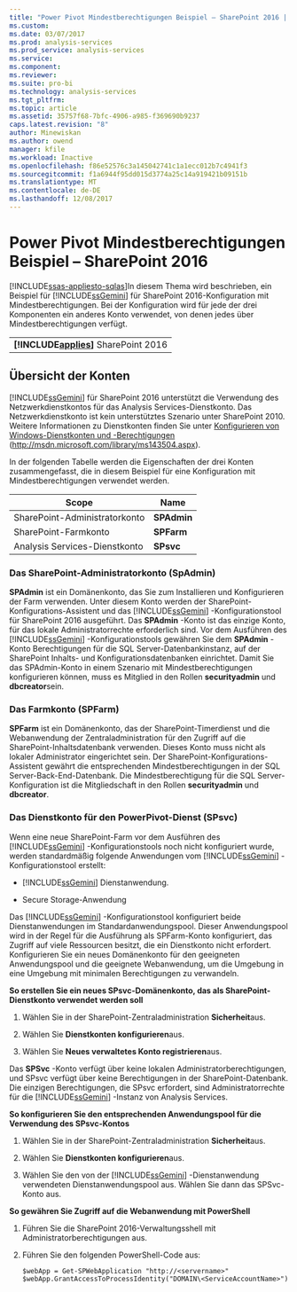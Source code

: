 ```yaml
---
title: "Power Pivot Mindestberechtigungen Beispiel – SharePoint 2016 | Microsoft Docs"
ms.custom: 
ms.date: 03/07/2017
ms.prod: analysis-services
ms.prod_service: analysis-services
ms.service: 
ms.component: 
ms.reviewer: 
ms.suite: pro-bi
ms.technology: analysis-services
ms.tgt_pltfrm: 
ms.topic: article
ms.assetid: 35757f68-7bfc-4906-a985-f369690b9237
caps.latest.revision: "8"
author: Minewiskan
ms.author: owend
manager: kfile
ms.workload: Inactive
ms.openlocfilehash: f86e52576c3a145042741c1a1ecc012b7c4941f3
ms.sourcegitcommit: f1a6944f95dd015d3774a25c14a919421b09151b
ms.translationtype: MT
ms.contentlocale: de-DE
ms.lasthandoff: 12/08/2017
---
```

# <a name="power-pivot-minimum-privilege-example---sharepoint-2016"></a>Power Pivot Mindestberechtigungen Beispiel – SharePoint 2016
[!INCLUDE[ssas-appliesto-sqlas](../../../includes/ssas-appliesto-sqlas.md)]In diesem Thema wird beschrieben, ein Beispiel für [!INCLUDE[ssGemini](../../../includes/ssgemini-md.md)] für SharePoint 2016-Konfiguration mit Mindestberechtigungen. Bei der Konfiguration wird für jede der drei Komponenten ein anderes Konto verwendet, von denen jedes über Mindestberechtigungen verfügt.  
  
||  
|-|  
|**[!INCLUDE[applies](../../../includes/applies-md.md)]**  SharePoint 2016|  
  
## <a name="summary-of-accounts"></a>Übersicht der Konten  
 [!INCLUDE[ssGemini](../../../includes/ssgemini-md.md)] für SharePoint 2016 unterstützt die Verwendung des Netzwerkdienstkontos für das Analysis Services-Dienstkonto. Das Netzwerkdienstkonto ist kein unterstütztes Szenario unter SharePoint 2010. Weitere Informationen zu Dienstkonten finden Sie unter [Konfigurieren von Windows-Dienstkonten und -Berechtigungen](http://msdn.microsoft.com/library/ms143504.aspx) (http://msdn.microsoft.com/library/ms143504.aspx).  
  
 In der folgenden Tabelle werden die Eigenschaften der drei Konten zusammengefasst, die in diesem Beispiel für eine Konfiguration mit Mindestberechtigungen verwendet werden.  
  
|Scope|Name|  
|-----------|----------|  
|SharePoint-Administratorkonto|**SPAdmin**|  
|SharePoint-Farmkonto|**SPFarm**|  
|Analysis Services-Dienstkonto|**SPsvc**|  
  
### <a name="the-sharepoint-administrator-account-spadmin"></a>Das SharePoint-Administratorkonto (SpAdmin)  
 **SPAdmin** ist ein Domänenkonto, das Sie zum Installieren und Konfigurieren der Farm verwenden. Unter diesem Konto werden der SharePoint-Konfigurations-Assistent und das [!INCLUDE[ssGemini](../../../includes/ssgemini-md.md)] -Konfigurationstool für SharePoint 2016 ausgeführt. Das **SPAdmin** -Konto ist das einzige Konto, für das lokale Administratorrechte erforderlich sind. Vor dem Ausführen des [!INCLUDE[ssGemini](../../../includes/ssgemini-md.md)] -Konfigurationstools gewähren Sie dem **SPAdmin** -Konto Berechtigungen für die SQL Server-Datenbankinstanz, auf der SharePoint Inhalts- und Konfigurationsdatenbanken einrichtet. Damit Sie das SPAdmin-Konto in einem Szenario mit Mindestberechtigungen konfigurieren können, muss es Mitglied in den Rollen **securityadmin** und **dbcreator**sein.  
  
### <a name="the-farm-account-spfarm"></a>Das Farmkonto (SPFarm)  
 **SPFarm** ist ein Domänenkonto, das der SharePoint-Timerdienst und die Webanwendung der Zentraladministration für den Zugriff auf die SharePoint-Inhaltsdatenbank verwenden. Dieses Konto muss nicht als lokaler Administrator eingerichtet sein. Der SharePoint-Konfigurations-Assistent gewährt die entsprechenden Mindestberechtigungen in der SQL Server-Back-End-Datenbank. Die Mindestberechtigung für die SQL Server-Konfiguration ist die Mitgliedschaft in den Rollen **securityadmin** und **dbcreator**.  
  
### <a name="the-service-account-for-power-pivot-service-spsvc"></a>Das Dienstkonto für den PowerPivot-Dienst (SPsvc)  
 Wenn eine neue SharePoint-Farm vor dem Ausführen des [!INCLUDE[ssGemini](../../../includes/ssgemini-md.md)] -Konfigurationstools noch nicht konfiguriert wurde, werden standardmäßig folgende Anwendungen vom [!INCLUDE[ssGemini](../../../includes/ssgemini-md.md)] -Konfigurationstool erstellt:  
  
-   [!INCLUDE[ssGemini](../../../includes/ssgemini-md.md)] Dienstanwendung.  
  
-   Secure Storage-Anwendung  
  
 Das [!INCLUDE[ssGemini](../../../includes/ssgemini-md.md)] -Konfigurationstool konfiguriert beide Dienstanwendungen im Standardanwendungspool. Dieser Anwendungspool wird in der Regel für die Ausführung als SPFarm-Konto konfiguriert, das Zugriff auf viele Ressourcen besitzt, die ein Dienstkonto nicht erfordert. Konfigurieren Sie ein neues Domänenkonto für den geeigneten Anwendungspool und die geeignete Webanwendung, um die Umgebung in eine Umgebung mit minimalen Berechtigungen zu verwandeln.  
  
 **So erstellen Sie ein neues SPsvc-Domänenkonto, das als SharePoint-Dienstkonto verwendet werden soll**  
  
1.  Wählen Sie in der SharePoint-Zentraladministration **Sicherheit**aus.  
  
2.  Wählen Sie **Dienstkonten konfigurieren**aus.  
  
3.  Wählen Sie **Neues verwaltetes Konto registrieren**aus.  
  
 Das **SPSvc** -Konto verfügt über keine lokalen Administratorberechtigungen, und SPsvc verfügt über keine Berechtigungen in der SharePoint-Datenbank. Die einzigen Berechtigungen, die SPsvc erfordert, sind Administratorrechte für die [!INCLUDE[ssGemini](../../../includes/ssgemini-md.md)] -Instanz von Analysis Services.  
  
 **So konfigurieren Sie den entsprechenden Anwendungspool für die Verwendung des SPsvc-Kontos**  
  
1.  Wählen Sie in der SharePoint-Zentraladministration **Sicherheit**aus.  
  
2.  Wählen Sie **Dienstkonten konfigurieren**aus.  
  
3.  Wählen Sie den von der [!INCLUDE[ssGemini](../../../includes/ssgemini-md.md)] -Dienstanwendung verwendeten Dienstanwendungspool aus. Wählen Sie dann das SPSvc-Konto aus.  
  
 **So gewähren Sie Zugriff auf die Webanwendung mit PowerShell**  
  
1.  Führen Sie die SharePoint 2016-Verwaltungsshell mit Administratorberechtigungen aus.  
  
2.  Führen Sie den folgenden PowerShell-Code aus:  
  
    ```  
    $webApp = Get-SPWebApplication "http://<servername>"  
    $webApp.GrantAccessToProcessIdentity("DOMAIN\<ServiceAccountName>")  
  
    ```  
  
  
